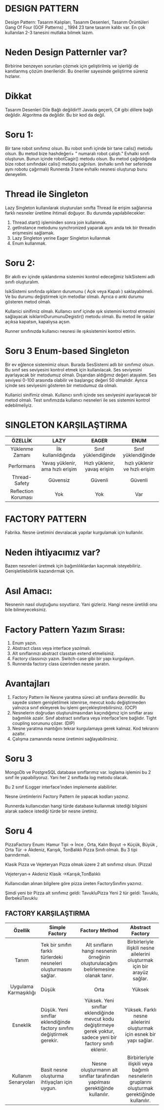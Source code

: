 # DESIGN PATTERN
Design Pattern: Tasarım Kalıpları, Tasarım Desenleri, Tasarım Örüntüleri
Gang Of Four (GOF Patterns) _ 1994
23 tane tasarım kalıbı var.
En çok kullanılan 2-3 tanesini mutlaka bilmek lazım.

# Neden Design Patternler var?
Birbirine benzeyen sorunları çözmek için geliştirilmiş ve işlerliği de kanıtlanmış çözüm önerileridir.
Bu öneriler sayesinde geliştirme süreniz hızlanır.

# Dikkat
Tasarım Desenleri Dile Bağlı değildir!!!
Javada geçerli, C# gibi dillere bağlı değildir.
Algoritma da değildir.
Bu bir kod da değil.

# Soru 1: 
Bir tane robot sınıfımız olsun. Bu robot sınıfı içinde bir tane calis() metodu olsun. 
Bu metod bize hashdeğeri+ " numaralı robot çalıştı."
Evhalki sınıfı oluşturun.
Bunun içinde robotCagir() metodu olsun.
Bu metod çağrıldığında bize robot sınıfındaki calis() metodu çağrılsın.
(evhalkı sınıfı her seferinde aynı robotu çağırmalı)
Runnerda 3 tane evhalkı nesnesi oluşturup bunu deneyelim.

# Thread ile Singleton
Lazy Singleton kullanılarak oluşturulan sınıfta Thread ile erişim sağlanırsa 
farklı nesneler üretilme ihtimali doğuyor.
Bu durumda yapılabilecekler:
1. Thread.start() işleminden sonra join kullanmak.
2. getInstance metodunu synchronized yaparak aynı anda tek bir threadin erişmesini sağlamak.
3. Lazy Singleton yerine Eager Singleton kullanmak
4. Enum kullanmak.


# Soru 2:
Bir akıllı ev içinde ışıklandırma sistemini kontrol edeceğimiz IsikSistemi adlı sınıfı oluşturalım.

IsikSistemi sınıfında ışıkların durumunu ( Açık veya Kapalı ) saklayabilmeli.
Ve bu durumu değiştirmek için metodlar olmalı.
Ayrıca o anki durumu gösteren metod olmalı.


Kullanici sinifimiz olmalı.
Kullanıcı sınıf içinde ışık sistemini kontrol etmesini sağlayacak isiklarinDurumunuDegistir() metodu olmalı.
Bu metod ile ışıklar açıksa kapatsın, kapalıysa açsın.

Runner sınıfınızda kullanıcı nesnesi ile ışıksistemini kontrol ettirin.


# Soru 3 Enum-based Singleton
Bir ev eğlence sistemimiz olsun. 
Burada SesSistemi adlı bir sınıfımız olsun. 
Bu sınıf ses seviyesini kontrol etmek için kullanılacak.
Ses seviyesini ayarlayacak bir metodumuz olmalı. Dışarıdan aldığımız değeri atayalım. 
Ses seviyesi 0-100 arasında olabilir ve başlangıç değeri 50 olmalıdır.
Ayrıca içinde ses seviyesini gösteren bir metodumuz da olmalı.


Kullanici sinifimiz olmalı.
Kullanıcı sınıfı içinde ses seviyesini ayarlayacak bir metod olmalı.
Test sınıfımızda kullanıcı nesneleri ile ses sistemini kontrol edebilmeliyiz.


# SINGLETON KARŞILAŞTIRMA
|       ÖZELLİK       |               LAZY               |            EAGER             |              ENUM              |
|:-------------------:|:--------------------------------:|:----------------------------:|:------------------------------:|
|  Yüklenme Zamanı    |       İlk kullanıldığında        |    Sınıf yüklendiğinde       |      Sınıf yüklendiğinde       |
|     Performans      | Yavaş yüklenir, ama hızlı erişim | Hızlı yüklenir, yavaş erişim | hızlı yüklenir ve hızlı erişim |
|    Thread-Safety    |            Güvensiz              |           Güvenli            |            Güvenli             |
| Reflection Koruması |               Yok                |             Yok              |              Var               |


# FACTORY PATTERN
Fabrika.
Nesne üretimini devralacak yapılar kurgulamak için kullanılır.

# Neden ihtiyacımız var?
Bazen nesneleri üretmek için bağımlılıklardan kaçınmak isteyebiliriz.
Genişletilebilirlik kazandırmak için.

# Asıl Amacı:
Nesnenin nasıl oluştuğunu soyutlarız. Yani gizleriz. Hangi nesne üretildi onu bile bilmeyeceksiniz.

# Factory Pattern Yazım Sırası:
1. Enum yazın.
2. Abstract class veya interface yazılmalı.
3. Alt sınıflarınızı abstract classtan extend etmelisiniz.
4. Factory classınızı yazın. Switch-case gibi bir yapı kurgulayın.
5. Runnerda factory class üzerinden nesne yaratın.

# Avantajları
1. Factory Pattern ile Nesne yaratma süreci alt sınıflara devredilir. Bu sayede sistem genişletilmek istenirse,
mevcut kodu değiştirmeden yalnızca sınıf ekleyerek bu işlemi gerçekleştirebilirsiniz. (OCP)
2. Nesnelerin doğrudan oluşturulmasından kaçındığımız için sınıflar arası bağımlılık azalır. 
Sınıf abstract sınıflara veya interface'lere bağlıdır. Tight coupling sorununu çözer. (DIP)
3. Nesne yaratma mantığını tekrar kurgulamaya gerek kalmaz. Kod tekrarını azaltır.
4. Çalışma zamanında nesne üretimini sağlayabilirsiniz.

# Soru 3
MongoDb ve PostgreSQL database sınıflarımız var.
loglama işlemini bu 2 sınıf ile yapabiliyoruz.
Yani her 2 sınıftada log metodu olacak.

Bu 2 sınıf ILogger interface'inden implemente alabilirler.

Nesne üretimlerini Factory Pattern ile yapacak kodları yazınız.

Runnerda kullanıcıdan hangi türde database kullanmak istediği bilgisini alarak
sadece istediği türde bir nesne üretiniz.


# Soru 4
PizzaFactory
Enum:
Hamur Tipi -> İnce , Orta, Kalın
Boyut -> Küçük, Büyük , Orta
Tür -> Akdeniz, Karışık, TonBalıklı
Pizza Sınıfı olmalı. Bu 3 tipi barındırmalı.

Klasik Pizza ve Vejeteryan Pizza olmak üzere 2 alt sınıfımız olsun. (Pizza)

Vejeteryan-> Akdeniz
Klasik ->Karışık,TonBalıklı

Kullanıcıdan alınan bilgilere göre pizza üreten FactorySınıfını yazınız.

Şimdi yeni bir Pizza alt sınıfımız geldi: TavukluPizza
Yeni 2 tür geldi: Tavuklu, BerbeküTavuklu


##  FACTORY KARŞILAŞTIRMA 
|        Özellik        | 	Simple Factory	                                                         |                                                  Factory Method                                                   |                                        Abstract Factory                                        |
|:---------------------:|--------------------------------------------------------------------------|:-----------------------------------------------------------------------------------------------------------------:|:----------------------------------------------------------------------------------------------:|
|        Tanım	         | Tek bir sınıfın farklı türlerdeki nesneleri oluşturmasını sağlar.        |              	Alt sınıfların hangi nesnenin örneğinin oluşturulacağını belirlemesine olanak tanır.	               |           Birbirleriyle ilişkili nesne ailelerini oluşturmak için bir arayüz sağlar.           |
| Uygulama Karmaşıklığı | 	Düşük                                                                   |                                                       	Orta                                                       |                                            	Yüksek                                             |
|       Esneklik	       | Düşük. Yeni sınıflar eklendiğinde factory sınıfını değiştirmek gerekir.	 | Yüksek. Yeni sınıflar eklendiğinde mevcut kodu değiştirmeye gerek yoktur, sadece yeni bir factory sınıfı eklenir. |            	Yüksek. Farklı nesne ailelerini oluşturmak için esnek bir yapı sağlar.             |
| Kullanım Senaryoları	 | Basit nesne oluşturma ihtiyaçları için uygun.                            |                  	Nesne oluşturmanın alt sınıflar tarafından yapılması gerektiğinde kullanılır.                   | 	Birbirleriyle ilişkili veya bağımlı nesnelerin gruplarını oluşturmak gerektiğinde kullanılır. |












